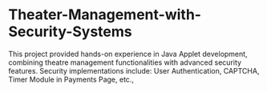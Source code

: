 # Theater-Management-with-Security-Systems
This project provided hands-on experience in Java Applet development, combining theatre management functionalities with advanced security features. Security implementations include: User Authentication, CAPTCHA, Timer Module in Payments Page, etc.,
